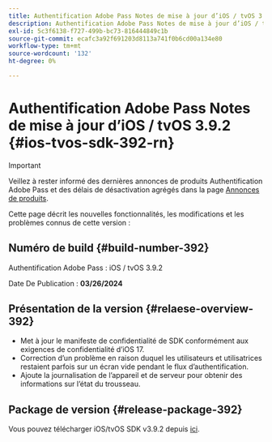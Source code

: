 ```yaml
---
title: Authentification Adobe Pass Notes de mise à jour d’iOS / tvOS 3.9.2
description: Authentification Adobe Pass Notes de mise à jour d’iOS / tvOS 3.9.2
exl-id: 5c3f6138-f727-499b-bc73-816444849c1b
source-git-commit: ecafc3a92f691203d8113a741f0b6cd00a134e80
workflow-type: tm+mt
source-wordcount: '132'
ht-degree: 0%

---
```


# Authentification Adobe Pass Notes de mise à jour d’iOS / tvOS 3.9.2 {#ios-tvos-sdk-392-rn}

>[!IMPORTANT]
>
> Veillez à rester informé des dernières annonces de produits Authentification Adobe Pass et des délais de désactivation agrégés dans la page [Annonces de produits](/help/authentication/product-announcements.md).

Cette page décrit les nouvelles fonctionnalités, les modifications et les problèmes connus de cette version :

## Numéro de build {#build-number-392}

Authentification Adobe Pass : iOS / tvOS 3.9.2

Date De Publication : **03/26/2024**

## Présentation de la version {#relaese-overview-392}

* Met à jour le manifeste de confidentialité de SDK conformément aux exigences de confidentialité d’iOS 17.
* Correction d’un problème en raison duquel les utilisateurs et utilisatrices restaient parfois sur un écran vide pendant le flux d’authentification.
* Ajoute la journalisation de l’appareil et de serveur pour obtenir des informations sur l’état du trousseau.

## Package de version {#release-package-392}

Vous pouvez télécharger iOS/tvOS SDK v3.9.2 depuis [ici](https://tve.zendesk.com/hc/en-us/articles/204963209-iOS-tvOS-Native-AccessEnabler-Library).
